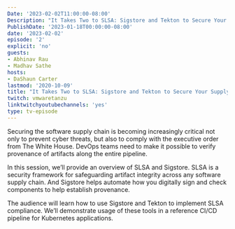 ```yaml
---
Date: '2023-02-02T11:00:00-08:00'
Description: "It Takes Two to SLSA: Sigstore and Tekton to Secure Your Supply Chain"
PublishDate: '2023-01-18T00:00:00-08:00'
date: '2023-02-02'
episode: '2'
explicit: 'no'
guests:
- Abhinav Rau
- Madhav Sathe
hosts:
- DaShaun Carter
lastmod: '2020-10-09'
title: "It Takes Two to SLSA: Sigstore and Tekton to Secure Your Supply Chain"
twitch: vmwaretanzu
linktwitchyoutubechannels: 'yes'
type: tv-episode
---
```


Securing the software supply chain is becoming increasingly critical not only to prevent cyber threats, but also to comply with the executive order from The White House. DevOps teams need to make it possible to verify provenance of artifacts along the entire pipeline.

In this session, we’ll provide an overview of SLSA and Sigstore. SLSA is a security framework for safeguarding artifact integrity across any software supply chain. And Sigstore helps automate how you digitally sign and check components to help establish provenance. 

The audience will learn how to use Sigstore and Tekton to implement SLSA compliance. We’ll demonstrate usage of these tools in a reference CI/CD pipeline for Kubernetes applications.
